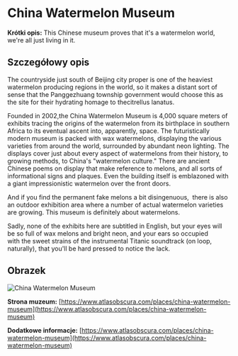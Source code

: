 # China Watermelon Museum

**Krótki opis:**
This Chinese museum proves that it's a watermelon world, we're all just living in it.

## Szczegółowy opis

The countryside just south of Beijing city proper is one of the heaviest watermelon producing regions in the world, so it makes a distant sort of sense that the Panggezhuang township government would choose this as the site for their hydrating homage to thecitrellus lanatus.

Founded in 2002,the China Watermelon Museum is 4,000 square meters of exhibits tracing the origins of the watermelon from its birthplace in southern Africa to its eventual ascent into, apparently, space. The futuristically modern museum is packed with wax watermelons, displaying the various varieties from around the world, surrounded by abundant neon lighting. The displays cover just about every aspect of watermelons from their history, to growing methods, to China's "watermelon culture." There are ancient Chinese poems on display that make reference to melons, and all sorts of informational signs and plaques. Even the building itself is emblazoned with a giant impressionistic watermelon over the front doors.

And if you find the permanent fake melons a bit disingenuous,  there is also an outdoor exhibition area where a number of actual watermelon varieties are growing. This museum is definitely about watermelons.

Sadly, none of the exhibits here are subtitled in English, but your eyes will be so full of wax melons and bright neon, and your ears so occupied with the sweet strains of the instrumental Titanic soundtrack (on loop, naturally), that you'll be hard pressed to notice the lack.

## Obrazek

![China Watermelon Museum](https://i.dailymail.co.uk/i/pix/2015/06/11/09/297FDA8400000578-0-image-a-11_1434012246764.jpg)

**Strona muzeum:** [https://www.atlasobscura.com/places/china-watermelon-museum](https://www.atlasobscura.com/places/china-watermelon-museum)

**Dodatkowe informacje:** [https://www.atlasobscura.com/places/china-watermelon-museum](https://www.atlasobscura.com/places/china-watermelon-museum)

